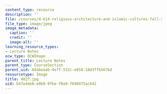 ```yaml
---
content_type: resource
description: ''
file: /courses/4-614-religious-architecture-and-islamic-cultures-fall-2002/b47e4de8e0b89fbef0a97698975ac642_4027.jpg
file_type: image/jpeg
image_metadata:
  caption: ''
  credit: ''
  image-alt: ''
learning_resource_types:
- Lecture Notes
ocw_type: OCWImage
parent_title: Lecture Notes
parent_type: CourseSection
parent_uid: 68abeaab-4eff-532c-e858-18d3ffb567bd
resourcetype: Image
title: 4027.jpg
uid: b47e4de8-e0b8-9fbe-f0a9-7698975ac642
---
```

